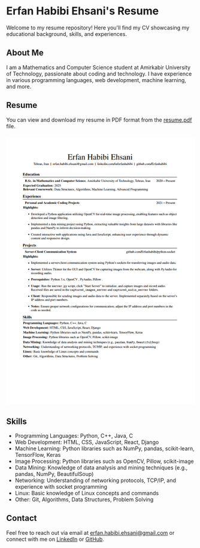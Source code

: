 # Erfan Habibi Ehsani's Resume

Welcome to my resume repository! Here you'll find my CV showcasing my educational background, skills, and experiences.

## About Me

I am a Mathematics and Computer Science student at Amirkabir University of Technology, passionate about coding and technology. I have experience in various programming languages, web development, machine learning, and more.

## Resume

You can view and download my resume in PDF format from the [resume.pdf](English\ResumeEn.pdf) file.

### ![My Resume](English\ResumeEn.png)

## Skills

- Programming Languages: Python, C++, Java, C
- Web Development: HTML, CSS, JavaScript, React, Django
- Machine Learning: Python libraries such as NumPy, pandas, scikit-learn, TensorFlow, Keras
- Image Processing: Python libraries such as OpenCV, Pillow, scikit-image
- Data Mining: Knowledge of data analysis and mining techniques (e.g., pandas, NumPy, BeautifulSoup)
- Networking: Understanding of networking protocols, TCP/IP, and experience with socket programming
- Linux: Basic knowledge of Linux concepts and commands
- Other: Git, Algorithms, Data Structures, Problem Solving

## Contact

Feel free to reach out via email at [erfan.habibi.ehsani@gmail.com](mailto:erfan.habibi.ehsani@gmail.com) or connect with me on [LinkedIn](https://www.linkedin.com/in/erfanhabibi/) or [GitHub](https://github.com/Erfanhabibi).

